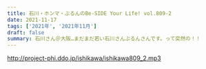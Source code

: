 ```yaml
---
title: 石川・ホンマ・ぶるんのBe-SIDE Your Life! vol.809-2
date: 2021-11-17
tags: ['2021年', '2021年11月']
draft: false
summary: 石川さん＠大阪…まだまだ若い石川さんぶるんさんです。って突然の！！
---
```


http://project-phi.ddo.jp/ishikawa/ishikawa809_2.mp3
